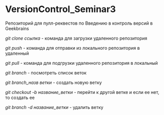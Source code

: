 # VersionControl_Seminar3
Репозиторий для пулл-реквестов по Введению в контроль версий в Geekbrains

*git clone ссылка* - команда для загрузки удаленного репозитория

*git push* - команда для отправки из локального репозитория в удаленный

*git pull* - команда для подгрузки удаленного репозитория в локальный

*git branch* - посмотреть список веток

*git branch_назв ветки* - создать новую ветку

*git checkout -b название_ветки* - перейти к другой ветке и если ее нет, то создать ее

*git branch -d название_ветки* - удалить ветку
